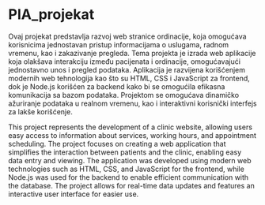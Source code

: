 # PIA_projekat
Ovaj projekat predstavlja razvoj web stranice ordinacije, koja omogućava korisnicima jednostavan pristup informacijama o uslugama, radnom vremenu, kao i zakazivanje pregleda. Tema projekta je izrada web aplikacije koja olakšava interakciju između pacijenata i ordinacije, omogućavajući jednostavno unos i pregled podataka. Aplikacija je razvijena korišćenjem modernih web tehnologija kao što su HTML, CSS i JavaScript za frontend, dok je Node.js korišćen za backend kako bi se omogućila efikasna komunikacija sa bazom podataka. Projektom se omogućava dinamičko ažuriranje podataka u realnom vremenu, kao i interaktivni korisnički interfejs za lakše korišćenje.

This project represents the development of a clinic website, allowing users easy access to information about services, working hours, and appointment scheduling. The project focuses on creating a web application that simplifies the interaction between patients and the clinic, enabling easy data entry and viewing. The application was developed using modern web technologies such as HTML, CSS, and JavaScript for the frontend, while Node.js was used for the backend to enable efficient communication with the database. The project allows for real-time data updates and features an interactive user interface for easier use.
